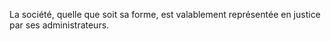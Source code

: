   
 La société, quelle que soit sa forme, est valablement représentée en justice par ses administrateurs.  

  
